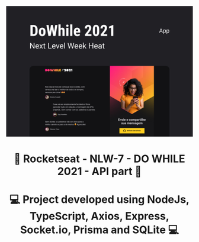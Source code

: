 <img src="photo_readme/Capa.jpg">
<h1 align = "center">
    🚀 Rocketseat - NLW-7 - DO WHILE 2021 - API part 🚀
</h1>
<h1 align = "center">
    💻 Project developed using NodeJs, TypeScript, Axios, Express, Socket.io, Prisma and SQLite  💻
</h1>
